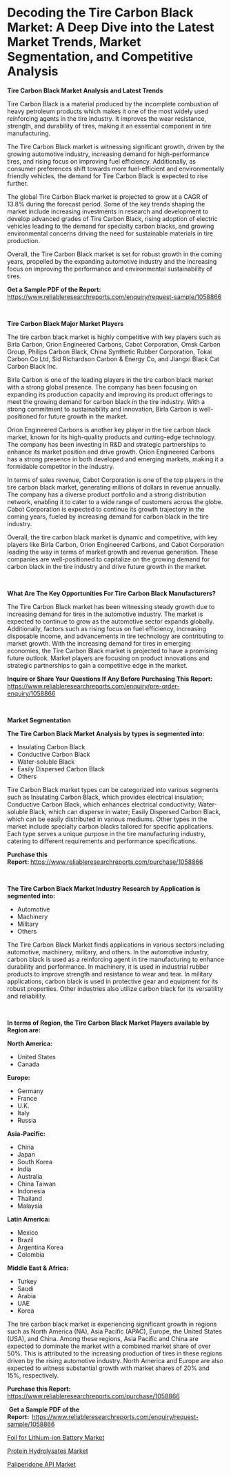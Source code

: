 <p><h1>Decoding the Tire Carbon Black Market: A Deep Dive into the Latest Market Trends, Market Segmentation, and Competitive Analysis</h1></p><p><strong>Tire Carbon Black Market Analysis and Latest Trends</strong></p>
<p><p>Tire Carbon Black is a material produced by the incomplete combustion of heavy petroleum products which makes it one of the most widely used reinforcing agents in the tire industry. It improves the wear resistance, strength, and durability of tires, making it an essential component in tire manufacturing.</p><p>The Tire Carbon Black market is witnessing significant growth, driven by the growing automotive industry, increasing demand for high-performance tires, and rising focus on improving fuel efficiency. Additionally, as consumer preferences shift towards more fuel-efficient and environmentally friendly vehicles, the demand for Tire Carbon Black is expected to rise further.</p><p>The global Tire Carbon Black market is projected to grow at a CAGR of 13.8% during the forecast period. Some of the key trends shaping the market include increasing investments in research and development to develop advanced grades of Tire Carbon Black, rising adoption of electric vehicles leading to the demand for specialty carbon blacks, and growing environmental concerns driving the need for sustainable materials in tire production.</p><p>Overall, the Tire Carbon Black market is set for robust growth in the coming years, propelled by the expanding automotive industry and the increasing focus on improving the performance and environmental sustainability of tires.</p></p>
<p><strong>Get a Sample PDF of the Report:&nbsp;</strong> <a href="https://www.reliableresearchreports.com/enquiry/request-sample/1058866">https://www.reliableresearchreports.com/enquiry/request-sample/1058866</a></p>
<p>&nbsp;</p>
<p><strong>Tire Carbon Black Major Market Players</strong></p>
<p><p>The tire carbon black market is highly competitive with key players such as Birla Carbon, Orion Engineered Carbons, Cabot Corporation, Omsk Carbon Group, Philips Carbon Black, China Synthetic Rubber Corporation, Tokai Carbon Co Ltd, Sid Richardson Carbon & Energy Co, and Jiangxi Black Cat Carbon Black Inc.</p><p>Birla Carbon is one of the leading players in the tire carbon black market with a strong global presence. The company has been focusing on expanding its production capacity and improving its product offerings to meet the growing demand for carbon black in the tire industry. With a strong commitment to sustainability and innovation, Birla Carbon is well-positioned for future growth in the market.</p><p>Orion Engineered Carbons is another key player in the tire carbon black market, known for its high-quality products and cutting-edge technology. The company has been investing in R&D and strategic partnerships to enhance its market position and drive growth. Orion Engineered Carbons has a strong presence in both developed and emerging markets, making it a formidable competitor in the industry.</p><p>In terms of sales revenue, Cabot Corporation is one of the top players in the tire carbon black market, generating millions of dollars in revenue annually. The company has a diverse product portfolio and a strong distribution network, enabling it to cater to a wide range of customers across the globe. Cabot Corporation is expected to continue its growth trajectory in the coming years, fueled by increasing demand for carbon black in the tire industry.</p><p>Overall, the tire carbon black market is dynamic and competitive, with key players like Birla Carbon, Orion Engineered Carbons, and Cabot Corporation leading the way in terms of market growth and revenue generation. These companies are well-positioned to capitalize on the growing demand for carbon black in the tire industry and drive future growth in the market.</p></p>
<p>&nbsp;</p>
<p><strong>What Are The Key Opportunities For Tire Carbon Black Manufacturers?</strong></p>
<p><p>The Tire Carbon Black market has been witnessing steady growth due to increasing demand for tires in the automotive industry. The market is expected to continue to grow as the automotive sector expands globally. Additionally, factors such as rising focus on fuel efficiency, increasing disposable income, and advancements in tire technology are contributing to market growth. With the increasing demand for tires in emerging economies, the Tire Carbon Black market is projected to have a promising future outlook. Market players are focusing on product innovations and strategic partnerships to gain a competitive edge in the market.</p></p>
<p><strong>Inquire or Share Your Questions If Any Before Purchasing This Report:</strong> <a href="https://www.reliableresearchreports.com/enquiry/pre-order-enquiry/1058866">https://www.reliableresearchreports.com/enquiry/pre-order-enquiry/1058866</a></p>
<p>&nbsp;</p>
<p><strong>Market Segmentation</strong></p>
<p><strong>The Tire Carbon Black Market Analysis by types is segmented into:</strong></p>
<p><ul><li>Insulating Carbon Black</li><li>Conductive Carbon Black</li><li>Water-soluble Black</li><li>Easily Dispersed Carbon Black</li><li>Others</li></ul></p>
<p><p>Tire Carbon Black market types can be categorized into various segments such as Insulating Carbon Black, which provides electrical insulation; Conductive Carbon Black, which enhances electrical conductivity; Water-soluble Black, which can disperse in water; Easily Dispersed Carbon Black, which can be easily distributed in various mediums. Other types in the market include specialty carbon blacks tailored for specific applications. Each type serves a unique purpose in the tire manufacturing industry, catering to different requirements and performance specifications.</p></p>
<p><strong>Purchase this Report:&nbsp;</strong><a href="https://www.reliableresearchreports.com/purchase/1058866">https://www.reliableresearchreports.com/purchase/1058866</a></p>
<p>&nbsp;</p>
<p><strong>The Tire Carbon Black Market Industry Research by Application is segmented into:</strong></p>
<p><ul><li>Automotive</li><li>Machinery</li><li>Military</li><li>Others</li></ul></p>
<p><p>The Tire Carbon Black Market finds applications in various sectors including automotive, machinery, military, and others. In the automotive industry, carbon black is used as a reinforcing agent in tire manufacturing to enhance durability and performance. In machinery, it is used in industrial rubber products to improve strength and resistance to wear and tear. In military applications, carbon black is used in protective gear and equipment for its robust properties. Other industries also utilize carbon black for its versatility and reliability.</p></p>
<p>&nbsp;</p>
<p><strong>In terms of Region, the Tire Carbon Black Market Players available by Region are:</strong></p>
<p>
    <p> <strong> North America: </strong>
        <ul>
            <li>United States</li>
            <li>Canada</li>
        </ul>
        </p> 
    <p> <strong> Europe: </strong>
        <ul>
            <li>Germany</li>
            <li>France</li>
            <li>U.K.</li>
            <li>Italy</li>
            <li>Russia</li>
        </ul>
        </p> 
    <p> <strong> Asia-Pacific: </strong>
        <ul>
            <li>China</li>
            <li>Japan</li>
            <li>South Korea</li>
            <li>India</li>
            <li>Australia</li>
            <li>China Taiwan</li>
            <li>Indonesia</li>
            <li>Thailand</li>
            <li>Malaysia</li>
        </ul>
        </p> 
    <p> <strong> Latin America: </strong>
        <ul>
            <li>Mexico</li>
            <li>Brazil</li>
            <li>Argentina Korea</li>
            <li>Colombia</li>
        </ul>
        </p> 
    <p> <strong> Middle East & Africa: </strong>
        <ul>
            <li>Turkey</li>
            <li>Saudi</li>
            <li>Arabia</li>
            <li>UAE</li>
            <li>Korea</li>
        </ul>
    </p>
    </p>
<p><p>The tire carbon black market is experiencing significant growth in regions such as North America (NA), Asia Pacific (APAC), Europe, the United States (USA), and China. Among these regions, Asia Pacific and China are expected to dominate the market with a combined market share of over 50%. This is attributed to the increasing production of tires in these regions driven by the rising automotive industry. North America and Europe are also expected to witness substantial growth with market shares of 20% and 15%, respectively.</p></p>
<p><strong>Purchase this Report: </strong><a href="https://www.reliableresearchreports.com/purchase/1058866">https://www.reliableresearchreports.com/purchase/1058866</a></p>
<p>&nbsp;<strong>Get a Sample PDF of the Report:&nbsp;&nbsp;</strong><a href="https://www.reliableresearchreports.com/enquiry/request-sample/1058866">https://www.reliableresearchreports.com/enquiry/request-sample/1058866</a></p>
<p><strong></strong></p>
<p><p><a href="https://view.publitas.com/reportprime-1/foil-for-lithium-ion-battery-market-growth-market-trends-covid-19-impact-and-forecasts-for-period-from-2023-2030/">Foil for Lithium-ion Battery Market</a></p><p><a href="https://view.publitas.com/reportprime-1/protein-hydrolysates-market-share-market-new-trends-analysis-report-by-type-by-application-by-end-use-by-region-and-segment-forecasts-2024-2031/">Protein Hydrolysates Market</a></p><p><a href="https://view.publitas.com/reportprime-1/paliperidone-api-market-with-the-goal-of-estimating-the-market-size-and-future-growth-potential-of-various-market-segments-based-on-component-applications-end-user-and-region/">Paliperidone API Market</a></p></p>